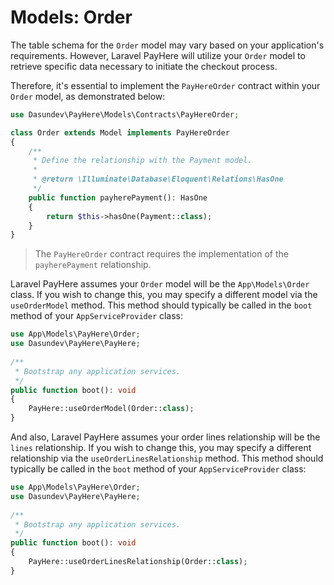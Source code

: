 # Models: Order

The table schema for the `Order` model may vary based on your application's requirements. However, Laravel PayHere will utilize your `Order` model to retrieve specific data necessary to initiate the checkout process.

Therefore, it's essential to implement the `PayHereOrder` contract within your `Order` model, as demonstrated below:

```php
use Dasundev\PayHere\Models\Contracts\PayHereOrder;

class Order extends Model implements PayHereOrder
{
    /**
     * Define the relationship with the Payment model.
     *
     * @return \Illuminate\Database\Eloquent\Relations\HasOne
     */
    public function payherePayment(): HasOne
    {
        return $this->hasOne(Payment::class);
    }
}
```

> The `PayHereOrder` contract requires the implementation of the `payherePayment` relationship.

Laravel PayHere assumes your `Order` model will be the `App\Models\Order` class. If you wish to change this, you may specify a different model via the `useOrderModel` method. This method should typically be called in the `boot` method of your `AppServiceProvider` class:

```php
use App\Models\PayHere\Order;
use Dasundev\PayHere\PayHere;
 
/**
 * Bootstrap any application services.
 */
public function boot(): void
{
    PayHere::useOrderModel(Order::class);
}
```

And also, Laravel PayHere assumes your order lines relationship will be the `lines` relationship. If you wish to change this, you may specify a different relationship via the `useOrderLinesRelationship` method. This method should typically be called in the `boot` method of your `AppServiceProvider` class:

```php
use App\Models\PayHere\Order;
use Dasundev\PayHere\PayHere;
 
/**
 * Bootstrap any application services.
 */
public function boot(): void
{
    PayHere::useOrderLinesRelationship(Order::class);
}
```
